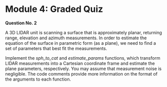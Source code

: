 # Module 4: Graded Quiz

**Question No. 2**

A 3D LIDAR unit is scanning a surface that is approximately planar, returning range, elevation and azimuth measurements. In order to estimate the equation of the surface in parametric form (as a plane), we need to find a set of parameters that best fit the measurements.

Implement the *sph_to_cat* and *estimate_params* functions, which transform LIDAR measurements into a Cartesian coordinate frame and estimate the plane parameters, respectively. You may assume that measurement noise is negligible. The code comments provide more information on the format of the arguments to each function.
